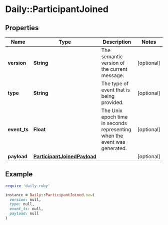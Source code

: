 # Daily::ParticipantJoined

## Properties

| Name | Type | Description | Notes |
| ---- | ---- | ----------- | ----- |
| **version** | **String** | The semantic version of the current message. | [optional] |
| **type** | **String** | The type of event that is being provided. | [optional] |
| **event_ts** | **Float** | The Unix epoch time in seconds representing when the event was generated. | [optional] |
| **payload** | [**ParticipantJoinedPayload**](ParticipantJoinedPayload.md) |  | [optional] |

## Example

```ruby
require 'daily-ruby'

instance = Daily::ParticipantJoined.new(
  version: null,
  type: null,
  event_ts: null,
  payload: null
)
```

